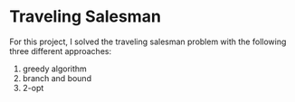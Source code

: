 # Traveling Salesman
For this project, I solved the traveling salesman problem with the following three different approaches:
1) greedy algorithm
2) branch and bound
3) 2-opt
